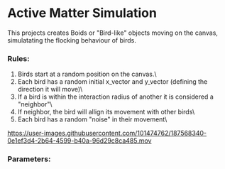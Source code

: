 # Active Matter Simulation
This projects creates Boids or "Bird-like" objects moving on the canvas, simulatating the flocking behaviour of birds.

### Rules: 

 1. Birds start at a random position on the canvas.\
 2. Each bird has a random initial x_vector and y_vector (defining the direction it will move)\
 3. If a bird is within the interaction radius of another it is considered a "neighbor"\
 4. If neighbor, the bird will allign its movement with other birds\
 5. Each bird has a random "noise" in their movement\
 
https://user-images.githubusercontent.com/101474762/187568340-0e1ef3d4-2b64-4599-b40a-96d29c8ca485.mov

### Parameters: 
